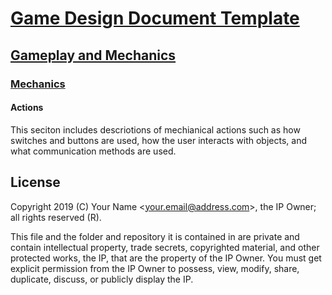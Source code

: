 # [Game Design Document Template](../../readme.md)

## [Gameplay and  Mechanics](../readme.md)

### [Mechanics](./readme.md)

#### Actions

This seciton includes descriotions of mechianical actions such as how switches and buttons are used, how the user interacts with objects, and what communication methods are used.

## License

Copyright 2019 (C) Your Name <<your.email@address.com>>, the IP Owner; all rights reserved (R).

This file and the folder and repository it is contained in are private and contain intellectual property, trade secrets, copyrighted material, and other protected works, the IP, that are the property of the IP Owner. You must get explicit permission from the IP Owner to possess, view, modify, share, duplicate, discuss, or publicly display the IP.
